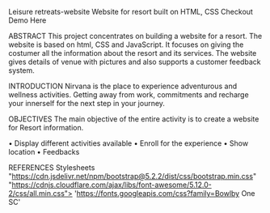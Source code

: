 Leisure retreats-website
Website for resort built on HTML, CSS 
Checkout Demo Here

ABSTRACT
This project concentrates on building a website for a resort. The website is based on html, CSS and JavaScript. It focuses on giving the costumer all the information about the resort and its services. The website gives details of venue with pictures and also supports a customer feedback system. 

INTRODUCTION
Nirvana is the place to experience adventurous and wellness activities. Getting away from work, commitments and recharge your innerself for the next step in your journey.


OBJECTIVES
The main objective of the entire activity is to create a website for Resort information.

• Display different activities available
• Enroll for the experience
• Show location
• Feedbacks

REFERENCES
Stylesheets
"https://cdn.jsdelivr.net/npm/bootstrap@5.2.2/dist/css/bootstrap.min.css"
"https://cdnjs.cloudflare.com/ajax/libs/font-awesome/5.12.0-2/css/all.min.css">
'https://fonts.googleapis.com/css?family=Bowlby One SC' 